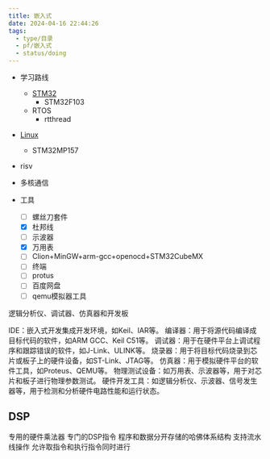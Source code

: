 ```yaml
---
title: 嵌入式
date: 2024-04-16 22:44:26
tags:
  - type/目录
  - pf/嵌入式
  - status/doing
---
```

- 学习路线
    - [STM32](../STM32/STM32.md)
        - STM32F103
    - RTOS
        - rtthread
- [Linux](../Linux/Linux.md)
    - STM32MP157
- risv
- 多核通信

- 工具
    - [ ] 螺丝刀套件
    - [x] 杜邦线
    - [ ] 示波器
    - [x] 万用表
    - [ ] Clion+MinGW+arm-gcc+openocd+STM32CubeMX
    - [ ] 终端
    - [ ] protus
    - [ ] 百度网盘
    - [ ] qemu模拟器工具

逻辑分析仪、调试器、仿真器和开发板

IDE：嵌入式开发集成开发环境，如Keil、IAR等。
编译器：用于将源代码编译成目标代码的软件，如ARM GCC、Keil C51等。
调试器：用于在硬件平台上调试程序和跟踪错误的软件，如J-Link、ULINK等。
烧录器：用于将目标代码烧录到芯片或板子上的硬件设备，如ST-Link、JTAG等。
仿真器：用于模拟硬件平台的软件工具，如Proteus、QEMU等。
物理测试设备：如万用表、示波器等，用于对芯片和板子进行物理参数测试。
硬件开发工具：如逻辑分析仪、示波器、信号发生器等，用于检测和分析硬件电路性能和运行状态。

## DSP
专用的硬件乘法器
专门的DSP指令
程序和数据分开存储的哈佛体系结构
支持流水线操作
允许取指令和执行指令同时进行

